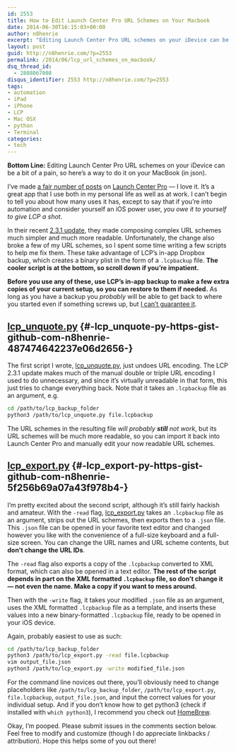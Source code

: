 ```yaml
---
id: 2553
title: How to Edit Launch Center Pro URL Schemes on Your Macbook
date: 2014-06-30T16:15:03+00:00
author: n8henrie
excerpt: "Editing Launch Center Pro URL schemes on your iDevice can be a bit of a pain, so here's a way to do it on your MacBook (in json)."
layout: post
guid: http://n8henrie.com/?p=2553
permalink: /2014/06/lcp_url_schemes_on_macbook/
dsq_thread_id:
  - 2808067008
disqus_identifier: 2553 http://n8henrie.com/?p=2553
tags:
- automation
- iPad
- iPhone
- LCP
- Mac OSX
- python
- Terminal
categories:
- tech
---
```

**Bottom Line:** Editing Launch Center Pro URL schemes on your iDevice can be a bit of a pain, so here’s a way to do it on your MacBook (in json).<!--more-->

I’ve made [a fair number of posts](http://n8henrie.com/tag/lcp/) on <a target="_blank" href="https://itunes.apple.com/us/app/launch-center-pro/id532016360?mt=8&at=10l5H6" title="Launch Center Pro">Launch Center Pro</a> — I love it. It’s a great app that I use both in my personal life as well as at work. I can’t begin to tell you about how many uses it has, except to say that if you’re into automation and consider yourself an iOS power user, _you owe it to yourself to give LCP a shot_.

In their recent <a target="_blank" href="http://help.contrast.co/hc/en-us/articles/202600703-2-3-1-Release-Notes-Parsing-Changes-">2.3.1 update</a>, they made composing complex URL schemes much simpler and much more readable. Unfortunately, the change also broke a few of my URL schemes, so I spent some time writing a few scripts to help me fix them. These take advantage of LCP’s in-app Dropbox backup, which creates a binary plist in the form of a `.lcpbackup` file. **The cooler script is at the bottom, so scroll down if you’re impatient.**

**Before you use any of these, use LCP’s in-app backup to make a few extra copies of your current setup, so you can restore to them if needed.** As long as you have a backup you _probably_ will be able to get back to where you started even if something screws up, but [I can’t guarantee it](http://n8henrie.com/disclaimer).

## [lcp_unquote.py](https://gist.github.com/n8henrie/487474642237e06d2656) {#-lcp_unquote-py-https-gist-github-com-n8henrie-487474642237e06d2656-}

The first script I wrote, <a target="_blank" href="https://gist.github.com/n8henrie/487474642237e06d2656" title="lcp_unquote.py - Gists - GitHub">lcp_unquote.py</a>, just undoes URL encoding. The LCP 2.3.1 update makes much of the manual double or triple URL encoding I used to do unnecessary, and since it’s virtually unreadable in that form, this just tries to change everything back. Note that it takes an `.lcpbackup` file as an argument, e.g.

```bash
cd /path/to/lcp_backup_folder
python3 /path/to/lcp_unquote.py file.lcpbackup
```

The URL schemes in the resulting file _will probably **still** not work_, but its URL schemes will be much more readable, so you can import it back into Launch Center Pro and manually edit your now readable URL schemes.

## [lcp_export.py](https://gist.github.com/n8henrie/5f256b69a07a43f978b4) {#-lcp_export-py-https-gist-github-com-n8henrie-5f256b69a07a43f978b4-}

I’m pretty excited about the second script, although it’s still fairly hackish and amateur. With the `-read` flag, <a target="_blank" href="https://gist.github.com/n8henrie/5f256b69a07a43f978b4">lcp_export.py</a> takes an `.lcpbackup` file as an argument, strips out the URL schemes, then exports then to a `.json` file. This `.json` file can be opened in your favorite text editor and changed however you like with the convenience of a full-size keyboard and a full-size screen. You can change the URL names and URL scheme contents, but **don’t change the URL IDs**.

The `-read` flag also exports a copy of the `.lcpbackup` converted to XML format, which can also be opened in a text editor. **The rest of the script depends in part on the XML formatted `.lcpbackup` file, so don’t change it — not even the name. Make a copy if you want to mess around.**

Then with the `-write` flag, it takes your modified `.json` file as an argument, uses the XML formatted `.lcpbackup` file as a template, and inserts these values into a new binary-formatted `.lcpbackup` file, ready to be opened in your iOS device.

Again, probably easiest to use as such:

```bash
cd /path/to/lcp_backup_folder
python3 /path/to/lcp_export.py -read file.lcpbackup
vim output_file.json
python3 /path/to/lcp_export.py -write modified_file.json
```

For the command line novices out there, you’ll obviously need to change placeholders like `/path/to/lcp_backup_folder`, `/path/to/lcp_export.py`, `file.lcpbackup`, `output_file.json`, and input the correct values for your individual setup. And if you don’t know how to get python3 (check if installed with `which python3`), I recommend you check out <a target="_blank" href="http://brew.sh/" title="Homebrew — The missing package manager for OS X">HomeBrew</a>.

Okay, I’m pooped. Please submit issues in the comments section below. Feel free to modify and customize (though I do appreciate linkbacks / attribution). Hope this helps some of you out there!

<script src="https://gist.github.com/n8henrie/5f256b69a07a43f978b4.js"></script>
